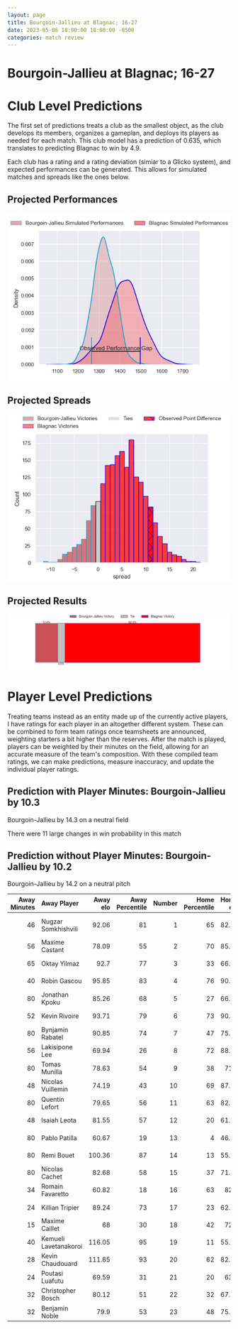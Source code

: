 ```yaml
---  
layout: page  
title: Bourgoin-Jallieu at Blagnac; 16-27  
date: 2023-05-06 18:00:00 18:00:00 -0500  
categories: match review  
---
```

# Bourgoin-Jallieu at Blagnac; 16-27

# Club Level Predictions


The first set of predictions treats a club as the smallest object, as the club develops its members, organizes a gameplan, and deploys its players as needed for each match. This club model has a prediction of 0.635, which translates to predicting Blagnac to win by 4.9.

Each club has a rating and a rating deviation (simiar to a Glicko system), and expected performances can be generated. This allows for simulated matches and spreads like the ones below.
## Projected Performances


![Projected Performances](plots/performances_2023-05-06-Blagnac-Bourgoin-Jallieu.png)
## Projected Spreads


![Projected Spreads](plots/spreads_2023-05-06-Blagnac-Bourgoin-Jallieu.png)
## Projected Results


![Projected Results](plots/resultbar_2023-05-06-Blagnac-Bourgoin-Jallieu.png)
# Player Level Predictions


Treating teams instead as an entity made up of the currently active players, I have ratings for each player in an altogether different system. These can be combined to form team ratings once teamsheets are announced, weighting starters a bit higher than the reserves. After the match is played, players can be weighted by their minutes on the field, allowing for an accurate measure of the team's composition. With these compiled team ratings, we can make predictions, measure inaccuracy, and update the individual player ratings.
## Prediction with Player Minutes: Bourgoin-Jallieu by 10.3


Bourgoin-Jallieu by 14.3 on a neutral field

There were 11 large changes in win probability in this match
## Prediction without Player Minutes: Bourgoin-Jallieu by 10.2


Bourgoin-Jallieu by 14.2 on a neutral pitch



|   Away Minutes | Away Player           |   Away elo |   Away Percentile |   Number |   Home Percentile |   Home elo | Home Player          |   Home Minutes |
|---------------:|:----------------------|-----------:|------------------:|---------:|------------------:|-----------:|:---------------------|---------------:|
|             46 | Nugzar Somkhishvili   |      92.06 |                81 |        1 |                65 |      82.88 | Jean-Baptiste Martin |             50 |
|             56 | Maxime Castant        |      78.09 |                55 |        2 |                70 |      85.41 | Gabin Villerouge     |             50 |
|             65 | Oktay Yilmaz          |      92.7  |                77 |        3 |                33 |      66.48 | Fabien Lorenzon      |             50 |
|             40 | Robin Gascou          |      95.85 |                83 |        4 |                76 |      90.83 | Vincent Mutel        |             80 |
|             80 | Jonathan Kpoku        |      85.26 |                68 |        5 |                27 |      66.77 | Lilian Rousset       |             61 |
|             52 | Kevin Rivoire         |      93.71 |                79 |        6 |                73 |      90.25 | Nikita Bekov         |             80 |
|             80 | Bynjamin Rabatel      |      90.85 |                74 |        7 |                47 |      75.13 | Benjamin Collet      |             45 |
|             56 | Lakisipone Lee        |      69.94 |                26 |        8 |                72 |      88.94 | Mathieu Vachon       |             80 |
|             80 | Tomas Munilla         |      78.63 |                54 |        9 |                38 |      71.7  | Paul Ravier          |             78 |
|             48 | Nicolas Vuillemin     |      74.19 |                43 |       10 |                69 |      87.62 | Ugo Seunes           |             80 |
|             80 | Quentin Lefort        |      79.65 |                56 |       11 |                63 |      82.99 | Thibault Moleana     |             74 |
|             48 | Isaiah Leota          |      81.55 |                57 |       12 |                20 |      61.29 | Aurelien Labau       |             80 |
|             80 | Pablo Patilla         |      60.67 |                19 |       13 |                 4 |      46.67 | Clément Vareilles    |             80 |
|             80 | Remi Bouet            |     100.36 |                87 |       14 |                13 |      55.52 | Lukas Doyhenard      |             80 |
|             80 | Nicolas Cachet        |      82.68 |                58 |       15 |                37 |      71.66 | Antoine Renaud       |             79 |
|             34 | Romain Favaretto      |      60.82 |                18 |       16 |                63 |      82.4  | Cesar Biscioni       |             30 |
|             24 | Killian Tripier       |      89.24 |                73 |       17 |                23 |      62.61 | Florian Bertrand     |             30 |
|             15 | Maxime Caillet        |      68    |                30 |       18 |                42 |      72.8  | Marco Trauth         |             30 |
|             40 | Kemueli Lavetanakoroi |     116.05 |                95 |       19 |                11 |      55.06 | Lucas Tolofua        |             19 |
|             28 | Kevin Chaudouard      |     111.65 |                93 |       20 |                62 |      82.48 | Ianis Ponsole        |             35 |
|             24 | Poutasi Luafutu       |      69.59 |                31 |       21 |                20 |      63.5  | Corentin Penc'hoat   |              2 |
|             32 | Christopher Bosch     |      80.12 |                51 |       22 |                32 |      67.68 | Francois Tardieu     |              6 |
|             32 | Benjamin Noble        |      79.9  |                53 |       23 |                48 |      75.57 | Gérald Augustin      |              1 |

